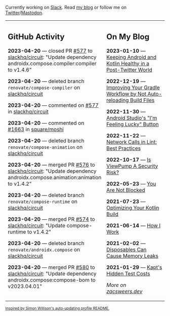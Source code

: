 Currently working on [Slack](https://slack.com/). Read [my blog](https://zacsweers.dev/) or follow me on [Twitter](https://twitter.com/ZacSweers)/[Mastodon](https://hachyderm.io/@ZacSweers).

<table><tr><td valign="top" width="60%">

## GitHub Activity
<!-- githubActivity starts -->
**2023-04-20** — closed PR [#577](https://github.com/slackhq/circuit/pull/577) to [slackhq/circuit](https://github.com/slackhq/circuit): "Update dependency androidx.compose.compiler:compiler to v1.4.6"

**2023-04-20** — deleted branch `renovate/compose-compiler` on [slackhq/circuit](https://github.com/slackhq/circuit)

**2023-04-20** — commented on [#577](https://github.com/slackhq/circuit/pull/577#issuecomment-1516504453) in [slackhq/circuit](https://github.com/slackhq/circuit)

**2023-04-20** — commented on [#1663](https://github.com/square/moshi/issues/1663#issuecomment-1516500119) in [square/moshi](https://github.com/square/moshi)

**2023-04-20** — deleted branch `renovate/compose-animation` on [slackhq/circuit](https://github.com/slackhq/circuit)

**2023-04-20** — merged PR [#576](https://github.com/slackhq/circuit/pull/576) to [slackhq/circuit](https://github.com/slackhq/circuit): "Update dependency androidx.compose.animation:animation to v1.4.2"

**2023-04-20** — deleted branch `renovate/compose-runtime` on [slackhq/circuit](https://github.com/slackhq/circuit)

**2023-04-20** — merged PR [#574](https://github.com/slackhq/circuit/pull/574) to [slackhq/circuit](https://github.com/slackhq/circuit): "Update compose-runtime to v1.4.2"

**2023-04-20** — deleted branch `renovate/androidx.compose` on [slackhq/circuit](https://github.com/slackhq/circuit)

**2023-04-20** — merged PR [#580](https://github.com/slackhq/circuit/pull/580) to [slackhq/circuit](https://github.com/slackhq/circuit): "Update dependency androidx.compose:compose-bom to v2023.04.01"
<!-- githubActivity ends -->
</td><td valign="top" width="40%">

## On My Blog
<!-- blog starts -->
**2023-01-10** — [Keeping Android and Kotlin Healthy in a Post-Twitter World](https://www.zacsweers.dev/keeping-android-healthy/)

**2022-12-19** — [Improving Your Gradle Workflow by Not Auto-reloading Build Files](https://www.zacsweers.dev/improving-your-workflow-by-not-auto-reloading-build-files/)

**2022-11-30** — [Android Studio's "I'm Feeling Lucky" Button](https://www.zacsweers.dev/android-studios-im-feeling-lucky-button/)

**2022-11-22** — [Network Calls in Lint: Best Practices](https://www.zacsweers.dev/network-calls-in-lint-best-practices/)

**2022-10-17** — [Is ViewPump A Security Risk?](https://www.zacsweers.dev/is-viewpump-a-security-risk/)

**2022-05-23** — [You Are Not Blocked](https://www.zacsweers.dev/you-are-not-blocked/)

**2021-07-23** — [Optimizing Your Kotlin Build](https://www.zacsweers.dev/optimizing-your-kotlin-build/)

**2021-06-14** — [How I Work](https://www.zacsweers.dev/how-i-work/)

**2021-02-02** — [Disposables Can Cause Memory Leaks](https://www.zacsweers.dev/disposables-can-cause-memory-leaks/)

**2021-01-29** — [Kapt's Hidden Test Costs](https://www.zacsweers.dev/kapts-hidden-test-costs/)
<!-- blog ends -->
_More on [zacsweers.dev](https://zacsweers.dev/)_
</td></tr></table>

<sub><a href="https://simonwillison.net/2020/Jul/10/self-updating-profile-readme/">Inspired by Simon Willison's auto-updating profile README.</a></sub>